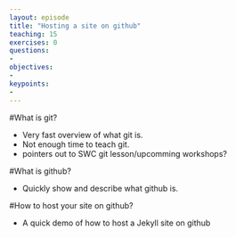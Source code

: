 ```yaml
---
layout: episode
title: "Hosting a site on github"
teaching: 15
exercises: 0
questions:
- 
objectives:
- 
keypoints:
- 
---
```


#What is git?
 * Very fast overview of what git is.
 * Not enough time to teach git.
 * pointers out to SWC git lesson/upcomming workshops?
 
#What is github?
 * Quickly show and describe what github is.

#How to host your site on github?
 * A quick demo of how to host a Jekyll site on github
